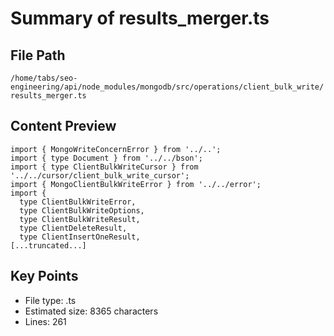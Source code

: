 # Summary of results_merger.ts
  
## File Path
`/home/tabs/seo-engineering/api/node_modules/mongodb/src/operations/client_bulk_write/results_merger.ts`

## Content Preview
```
import { MongoWriteConcernError } from '../..';
import { type Document } from '../../bson';
import { type ClientBulkWriteCursor } from '../../cursor/client_bulk_write_cursor';
import { MongoClientBulkWriteError } from '../../error';
import {
  type ClientBulkWriteError,
  type ClientBulkWriteOptions,
  type ClientBulkWriteResult,
  type ClientDeleteResult,
  type ClientInsertOneResult,
[...truncated...]
```

## Key Points
- File type: .ts
- Estimated size: 8365 characters
- Lines: 261
